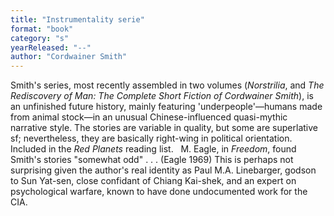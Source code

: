 ```yaml
---
title: "Instrumentality serie"
format: "book"
category: "s"
yearReleased: "--"
author: "Cordwainer Smith"
---
```

Smith's series, most recently assembled in two volumes (_Norstrilia_, and  _The Rediscovery of Man: The Complete Short Fiction of Cordwainer Smith_), is an unfinished future history, mainly featuring 'underpeople'—humans  made from animal stock—in an unusual Chinese-influenced quasi-mythic narrative  style. The stories are variable in quality, but some are superlative sf;  nevertheless, they are basically right-wing in political orientation. Included  in the _Red Planets_ reading list.
 
M. Eagle, in _Freedom_, found Smith's stories  "somewhat odd" . . . (Eagle 1969) This is perhaps not surprising given the  author's real identity as Paul M.A. Linebarger, godson to Sun Yat-sen, close  confidant of Chiang Kai-shek, and an expert on psychological warfare, known to  have done undocumented work for the CIA.
 
